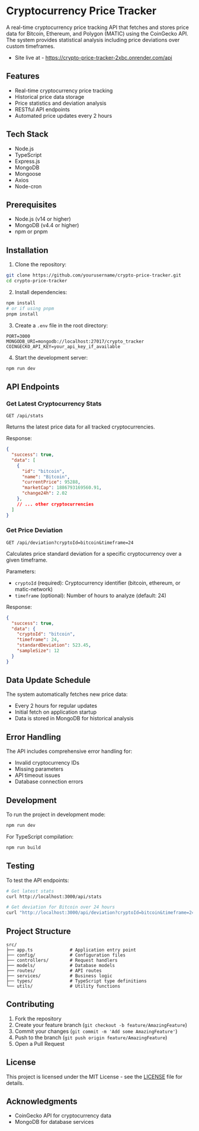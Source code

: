 # Cryptocurrency Price Tracker

A real-time cryptocurrency price tracking API that fetches and stores price data for Bitcoin, Ethereum, and Polygon (MATIC) using the CoinGecko API. The system provides statistical analysis including price deviations over custom timeframes.

- Site live at - https://crypto-price-tracker-2xbc.onrender.com/api

## Features

- Real-time cryptocurrency price tracking
- Historical price data storage
- Price statistics and deviation analysis
- RESTful API endpoints
- Automated price updates every 2 hours

## Tech Stack

- Node.js
- TypeScript
- Express.js
- MongoDB
- Mongoose
- Axios
- Node-cron

## Prerequisites

- Node.js (v14 or higher)
- MongoDB (v4.4 or higher)
- npm or pnpm

## Installation

1. Clone the repository:
```bash
git clone https://github.com/yourusername/crypto-price-tracker.git
cd crypto-price-tracker
```

2. Install dependencies:
```bash
npm install
# or if using pnpm
pnpm install
```

3. Create a `.env` file in the root directory:
```env
PORT=3000
MONGODB_URI=mongodb://localhost:27017/crypto_tracker
COINGECKO_API_KEY=your_api_key_if_available
```

4. Start the development server:
```bash
npm run dev
```

## API Endpoints

### Get Latest Cryptocurrency Stats
```
GET /api/stats
```
Returns the latest price data for all tracked cryptocurrencies.

Response:
```json
{
  "success": true,
  "data": [
    {
      "id": "bitcoin",
      "name": "Bitcoin",
      "currentPrice": 95288,
      "marketCap": 1886793169560.91,
      "change24h": 2.02
    },
    // ... other cryptocurrencies
  ]
}
```

### Get Price Deviation
```
GET /api/deviation?cryptoId=bitcoin&timeframe=24
```
Calculates price standard deviation for a specific cryptocurrency over a given timeframe.

Parameters:
- `cryptoId` (required): Cryptocurrency identifier (bitcoin, ethereum, or matic-network)
- `timeframe` (optional): Number of hours to analyze (default: 24)

Response:
```json
{
  "success": true,
  "data": {
    "cryptoId": "bitcoin",
    "timeframe": 24,
    "standardDeviation": 523.45,
    "sampleSize": 12
  }
}
```

## Data Update Schedule

The system automatically fetches new price data:
- Every 2 hours for regular updates
- Initial fetch on application startup
- Data is stored in MongoDB for historical analysis

## Error Handling

The API includes comprehensive error handling for:
- Invalid cryptocurrency IDs
- Missing parameters
- API timeout issues
- Database connection errors

## Development

To run the project in development mode:
```bash
npm run dev
```

For TypeScript compilation:
```bash
npm run build
```

## Testing

To test the API endpoints:
```bash
# Get latest stats
curl http://localhost:3000/api/stats

# Get deviation for Bitcoin over 24 hours
curl "http://localhost:3000/api/deviation?cryptoId=bitcoin&timeframe=24"
```

## Project Structure

```
src/
├── app.ts              # Application entry point
├── config/             # Configuration files
├── controllers/        # Request handlers
├── models/             # Database models
├── routes/             # API routes
├── services/           # Business logic
├── types/              # TypeScript type definitions
└── utils/              # Utility functions
```

## Contributing

1. Fork the repository
2. Create your feature branch (`git checkout -b feature/AmazingFeature`)
3. Commit your changes (`git commit -m 'Add some AmazingFeature'`)
4. Push to the branch (`git push origin feature/AmazingFeature`)
5. Open a Pull Request

## License

This project is licensed under the MIT License - see the [LICENSE](LICENSE) file for details.

## Acknowledgments

- CoinGecko API for cryptocurrency data
- MongoDB for database services

